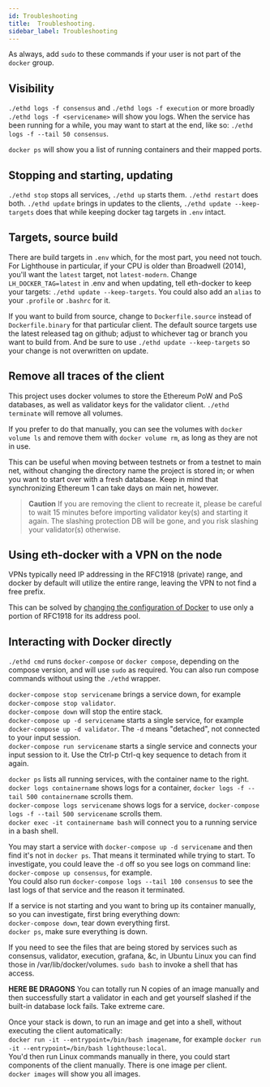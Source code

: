 ```yaml
---
id: Troubleshooting
title:  Troubleshooting.
sidebar_label: Troubleshooting
---
```


As always, add `sudo` to these commands if your user is not part of the `docker` group.

## Visibility

`./ethd logs -f consensus` and `./ethd logs -f execution` or more broadly `./ethd logs -f <servicename>` will show you logs. When the service has been running for a while, you may want to start at the end, like so: `./ethd logs -f --tail 50 consensus`.

`docker ps` will show you a list of running containers and their mapped ports.

## Stopping and starting, updating

`./ethd stop` stops all services, `./ethd up` starts them. `./ethd restart` does both. `./ethd update` brings in updates to the clients, `./ethd update --keep-targets` does that while keeping docker tag targets in `.env` intact.

## Targets, source build

There are build targets in `.env` which, for the most part, you need not touch. For Lighthouse in particular, if your CPU is older than Broadwell (2014), you'll want the `latest` target, not `latest-modern`. Change `LH_DOCKER_TAG=latest` in .env and when updating, tell eth-docker to keep your targets: `./ethd update --keep-targets`. You could also add an `alias` to your `.profile` or `.bashrc` for it.

If you want to build from source, change to `Dockerfile.source` instead of `Dockerfile.binary` for that particular client. The default source targets use the latest released tag on github; adjust to whichever tag or branch you want to build from. And be sure to use `./ethd update --keep-targets` so your change is not overwritten on update.

## Remove all traces of the client

This project uses docker volumes to store the Ethereum PoW and PoS databases, as
well as validator keys for the validator client. `./ethd terminate` will remove all
volumes. 

If you prefer to do that manually, you can see the volumes with
`docker volume ls` and remove them with `docker volume rm`, as long as they are
not in use.

This can be useful when moving between testnets or from a testnet to main net, without
changing the directory name the project is stored in; or when you want to start over
with a fresh database. Keep in mind that synchronizing Ethereum 1 can take days on main
net, however.

> **Caution** If you are removing the client to recreate it, please be careful
> to wait 15 minutes before importing validator key(s) and starting it again.
> The slashing protection DB will be gone, and you risk slashing your validator(s)
> otherwise.

## Using eth-docker with a VPN on the node

VPNs typically need IP addressing in the RFC1918 (private) range, and docker by default will utilize the entire range, leaving the VPN to not find a free prefix.

This can be solved by [changing the configuration of Docker](https://docs.storagemadeeasy.com/appliance/docker_networking) to use only a portion of RFC1918 for its address pool.

## Interacting with Docker directly

`./ethd cmd` runs `docker-compose` or `docker compose`, depending on the compose version, and will use `sudo` as required. You can also run compose commands without using the `./ethd` wrapper.

`docker-compose stop servicename` brings a service down, for example `docker-compose stop validator`.<br />
`docker-compose down` will stop the entire stack.<br />
`docker-compose up -d servicename` starts a single service, for example `docker-compose up -d validator`.
The `-d` means "detached", not connected to your input session.<br />
`docker-compose run servicename` starts a single service and connects your input session to it. Use the Ctrl-p Ctrl-q
key sequence to detach from it again.

`docker ps` lists all running services, with the container name to the right.<br />
`docker logs containername` shows logs for a container, `docker logs -f --tail 500 containername` scrolls them.<br />
`docker-compose logs servicename` shows logs for a service, `docker-compose logs -f --tail 500 servicename` scrolls them.<br />
`docker exec -it containername bash` will connect you to a running service in a bash shell.

You may start a service with `docker-compose up -d servicename` and then find it's not in `docker ps`. That means it terminated while trying to start. To investigate, you could leave the `-d` off so you see logs on command line:<br />
`docker-compose up consensus`, for example.<br />
You could also run `docker-compose logs --tail 100 consensus` to see the last logs of that service and the reason it terminated.<br />

If a service is not starting and you want to bring up its container manually, so you can investigate, first bring everything down:<br />
`docker-compose down`, tear down everything first.<br />
`docker ps`, make sure everything is down.<br />

If you need to see the files that are being stored by services such as consensus, validator, execution, grafana, &c, in Ubuntu Linux you can find those in /var/lib/docker/volumes. `sudo bash` to invoke a shell that has access.

**HERE BE DRAGONS** You can totally run N copies of an image manually and then successfully start a validator in each and get yourself slashed if the built-in database lock fails.
Take extreme care.

Once your stack is down, to run an image and get into a shell, without executing the client automatically:<br />
`docker run -it --entrypoint=/bin/bash imagename`, for example `docker run -it --entrypoint=/bin/bash lighthouse:local`.<br />
You'd then run Linux commands manually in there, you could start components of the client manually. There is one image per client.<br />
`docker images` will show you all images.

